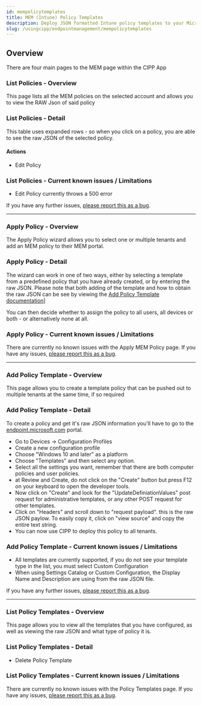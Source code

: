 ```yaml
---
id: mempolicytemplates
title: MEM (Intune) Policy Templates
description: Deploy JSON formatted Intune policy templates to your Microsoft 365 tenants.
slug: /usingcipp/endpointmanagement/mempolicytemplates
---
```


## Overview

There are four main pages to the MEM page within the CIPP App

### List Policies - Overview

This page lists all the MEM policies on the selected account and allows you to view the RAW Json of said policy

### List Policies - Detail

This table uses expanded rows - so when you click on a policy, you are able to see the raw JSON of the selected policy.

#### Actions

* Edit Policy

### List Policies - Current known issues / Limitations

* Edit Policy currently throws a 500 error

 If you have any further issues, [please report this as a bug](https://github.com/KelvinTegelaar/CIPP/issues/new?assignees=&labels=&template=bug_report.md&title=BUG%3A+).

---

### Apply Policy - Overview

The Apply Policy wizard allows you to select one or multiple tenants and add an MEM policy to their MEM portal.

### Apply Policy - Detail

The wizard can work in one of two ways, either by selecting a template from a predefined policy that you have already created, or by entering the raw JSON.  Please note that both adding of the template and how to obtain the raw JSON can be see by viewing the [Add Policy Template documentation](/docs/user/usingcipp/endpointmanagement/mempolicytemplates/#add-policy-template---overview)]

You can then decide whether to assign the policy to all users, all devices or both - or alternatively none at all.

### Apply Policy - Current known issues / Limitations

There are currently no known issues with the Apply MEM Policy page.  If you have any issues, [please report this as a bug](https://github.com/KelvinTegelaar/CIPP/issues/new?assignees=&labels=&template=bug_report.md&title=BUG%3A+).

---

### Add Policy Template - Overview

This page allows you to create a template policy that can be pushed out to multiple tenants at the same time, if so required

### Add Policy Template - Detail

To create a policy and get it's raw JSON information you'll have to go to the [endpoint.microsoft.com](https://endpoint.microsoft.com) portal.

* Go to Devices -> Configuration Profiles
* Create a new configuration profile
* Choose "Windows 10 and later" as a platform
* Choose "Templates" and then select any option.
* Select all the settings you want, remember that there are both computer policies and user policies.
* at Review and Create, do not click on the "Create" button but press F12 on your keyboard to open the developer tools.
* Now click on "Create" and look for the "UpdateDefiniationValues" post request for administrative templates, or any other POST request for other templates.
* Click on "Headers" and scroll down to "request payload". this is the raw JSON paylow. To easily copy it, click on "view source" and copy the entire text string.
* You can now use CIPP to deploy this policy to all tenants.


### Add Policy Template - Current known issues / Limitations

* All templates are currently supported, if you do not see your template type in the list, you must select Custom Configuration
* When using Settings Catalog or Custom Configuration, the Display Name and Description are using from the raw JSON file.

If you have any further issues, [please report this as a bug](https://github.com/KelvinTegelaar/CIPP/issues/new?assignees=&labels=&template=bug_report.md&title=BUG%3A+).

---

### List Policy Templates - Overview

This page allows you to view all the templates that you have configured, as well as viewing the raw JSON and what type of policy it is.

### List Policy Templates - Detail

* Delete Policy Template

### List Policy Templates - Current known issues / Limitations

There are currently no known issues with the Policy Templates page.  If you have any issues, [please report this as a bug](https://github.com/KelvinTegelaar/CIPP/issues/new?assignees=&labels=&template=bug_report.md&title=BUG%3A+).
